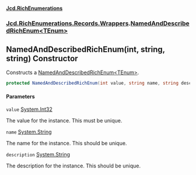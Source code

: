 #### [Jcd.RichEnumerations](index.md 'index')
### [Jcd.RichEnumerations.Records.Wrappers](Jcd.RichEnumerations.Records.Wrappers.md 'Jcd.RichEnumerations.Records.Wrappers').[NamedAndDescribedRichEnum&lt;TEnum&gt;](Jcd.RichEnumerations.Records.Wrappers.NamedAndDescribedRichEnum_TEnum_.md 'Jcd.RichEnumerations.Records.Wrappers.NamedAndDescribedRichEnum<TEnum>')

## NamedAndDescribedRichEnum(int, string, string) Constructor

Constructs a [NamedAndDescribedRichEnum&lt;TEnum&gt;](Jcd.RichEnumerations.Records.Wrappers.NamedAndDescribedRichEnum_TEnum_.md 'Jcd.RichEnumerations.Records.Wrappers.NamedAndDescribedRichEnum<TEnum>').

```csharp
protected NamedAndDescribedRichEnum(int value, string name, string description);
```
#### Parameters

<a name='Jcd.RichEnumerations.Records.Wrappers.NamedAndDescribedRichEnum_TEnum_.NamedAndDescribedRichEnum(int,string,string).value'></a>

`value` [System.Int32](https://docs.microsoft.com/en-us/dotnet/api/System.Int32 'System.Int32')

The value for the instance. This must be unique.

<a name='Jcd.RichEnumerations.Records.Wrappers.NamedAndDescribedRichEnum_TEnum_.NamedAndDescribedRichEnum(int,string,string).name'></a>

`name` [System.String](https://docs.microsoft.com/en-us/dotnet/api/System.String 'System.String')

The name for the instance. This should be unique.

<a name='Jcd.RichEnumerations.Records.Wrappers.NamedAndDescribedRichEnum_TEnum_.NamedAndDescribedRichEnum(int,string,string).description'></a>

`description` [System.String](https://docs.microsoft.com/en-us/dotnet/api/System.String 'System.String')

The description for the instance. This should be unique.